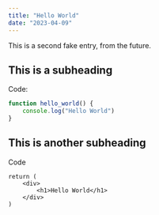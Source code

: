 ```yaml
---
title: "Hello World"
date: "2023-04-09"
---
```


This is a second fake entry, from the future.

## This is a subheading

Code:
```ts
function hello_world() {
    console.log("Hello World")
}
```

## This is another subheading

Code

```tsx
return (
    <div>
        <h1>Hello World</h1>
    </div>
)
```



